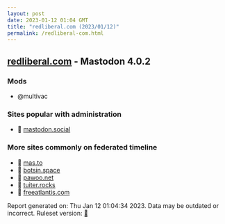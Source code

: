 ```yaml
---
layout: post
date: 2023-01-12 01:04 GMT
title: "redliberal.com (2023/01/12)"
permalink: /redliberal-com.html
---
```



## [redliberal.com](https://redliberal.com) - Mastodon 4.0.2

### Mods
 * @multivac

### Sites popular with administration

* 🐘 [mastodon.social](/mastodon-social.html)

### More sites commonly on federated timeline

* 🐘 [mas.to](/mas-to.html)
* 🐘 [botsin.space](/botsin-space.html)
* 🐘 [pawoo.net](/pawoo-net.html)
* 🐘 [tuiter.rocks](/tuiter-rocks.html)
* 🐘 [freeatlantis.com](/freeatlantis-com.html)

Report generated on: Thu Jan 12 01:04:34 2023. Data may be outdated or incorrect.
Ruleset version: [🧁](/version-cupcake)
